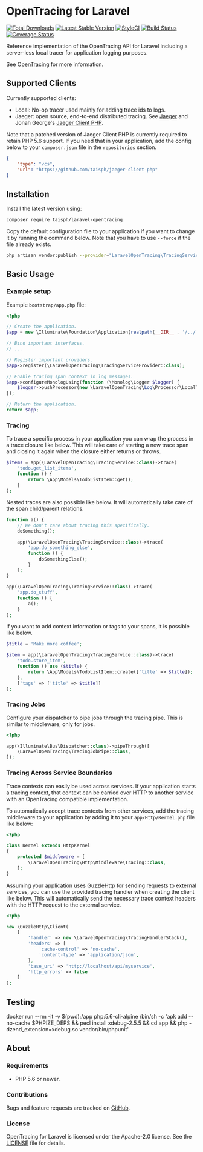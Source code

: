 # OpenTracing for Laravel

[![Total Downloads](https://img.shields.io/packagist/dt/taisph/laravel-opentracing.svg?style=flat-square)](https://packagist.org/packages/taisph/laravel-opentracing)
[![Latest Stable Version](https://img.shields.io/packagist/v/taisph/laravel-opentracing.svg?style=flat-square)](https://packagist.org/packages/taisph/laravel-opentracing)
[![StyleCI](https://github.styleci.io/repos/139591541/shield?style=flat-square&branch=develop)](https://github.styleci.io/repos/139591541)
[![Build Status](https://img.shields.io/travis/taisph/laravel-opentracing/master.svg?style=flat-square)](https://travis-ci.org/taisph/laravel-opentracing)
[![Coverage Status](https://img.shields.io/coveralls/github/taisph/laravel-opentracing/master.svg?style=flat-square)](https://coveralls.io/github/taisph/laravel-opentracing?branch=develop)

Reference implementation of the OpenTracing API for Laravel including a server-less local tracer for application
logging purposes.

See [OpenTracing](http://opentracing.io/) for more information.

## Supported Clients

Currently supported clients:

- Local: No-op tracer used mainly for adding trace ids to logs.
- Jaeger: open source, end-to-end distributed tracing. See [Jaeger](https://www.jaegertracing.io/) and
    Jonah George's [Jaeger Client PHP](https://github.com/jonahgeorge/jaeger-client-php).

Note that a patched version of Jaeger Client PHP is currently required to retain PHP 5.6 support. If you need that in
your application, add the config below to your `composer.json` file in the `repositories` section.

```json
{
    "type": "vcs",
    "url": "https://github.com/taisph/jaeger-client-php"
}
```

## Installation

Install the latest version using:

```bash
composer require taisph/laravel-opentracing
```

Copy the default configuration file to your application if you want to change it by running the command below. Note
that you have to use `--force` if the file already exists.

```bash
php artisan vendor:publish --provider="LaravelOpenTracing\TracingServiceProvider"
```

## Basic Usage

### Example setup

Example `bootstrap/app.php` file:

```php
<?php

// Create the application.
$app = new \Illuminate\Foundation\Application(realpath(__DIR__ . '/../'));

// Bind important interfaces.
// ...

// Register important providers.
$app->register(\LaravelOpenTracing\TracingServiceProvider::class);

// Enable tracing span context in log messages.
$app->configureMonologUsing(function (\Monolog\Logger $logger) {
    $logger->pushProcessor(new \LaravelOpenTracing\Log\Processor\LocalTracerProcessor());
});

// Return the application.
return $app;
```

### Tracing

To trace a specific process in your application you can wrap the process in a trace closure like below. This will take
care of starting a new trace span and closing it again when the closure either returns or throws.

```php
$items = app(\LaravelOpenTracing\TracingService::class)->trace(
    'todo.get_list_items',
    function () {
        return \App\Models\TodoListItem::get();
    }
);
```

Nested traces are also possible like below. It will automatically take care of the span child/parent relations.

```php
function a() {
    // We don't care about tracing this specifically.
    doSomething();

    app(\LaravelOpenTracing\TracingService::class)->trace(
        'app.do_something_else',
        function () {
            doSomethingElse();
        }
    );
}

app(\LaravelOpenTracing\TracingService::class)->trace(
    'app.do_stuff',
    function () {
        a();
    }
);
```

If you want to add context information or tags to your spans, it is possible like below.

```php
$title = 'Make more coffee';

$item = app(\LaravelOpenTracing\TracingService::class)->trace(
    'todo.store_item',
    function () use ($title) {
        return \App\Models\TodoListItem::create(['title' => $title]);
    },
    ['tags' => ['title' => $title]]
);
```

### Tracing Jobs

Configure your dispatcher to pipe jobs through the tracing pipe. This is similar to middleware, only for jobs.

```php
<?php

app(\Illuminate\Bus\Dispatcher::class)->pipeThrough([
    \LaravelOpenTracing\TracingJobPipe::class,
]);
```

### Tracing Across Service Boundaries

Trace contexts can easily be used across services. If your application starts a tracing context, that context can be
carried over HTTP to another service with an OpenTracing compatible implementation.

To automatically accept trace contexts from other services, add the tracing middleware to your application by adding it
to your `app/Http/Kernel.php` file like below:

```php
<?php

class Kernel extends HttpKernel
{
    protected $middleware = [
        \LaravelOpenTracing\Http\Middleware\Tracing::class,
    ];
}
```

Assuming your application uses GuzzleHttp for sending requests to external services, you can use the provided tracing
handler when creating the client like below. This will automatically send the necessary trace context headers with the
HTTP request to the external service.

```php
<?php

new \GuzzleHttp\Client(
    [
        'handler' => new \LaravelOpenTracing\TracingHandlerStack(),
        'headers' => [
            'cache-control' => 'no-cache',
            'content-type' => 'application/json',
        ],
        'base_uri' => 'http://localhost/api/myservice',
        'http_errors' => false
    ]
);
```

## Testing

docker run --rm -it -v $(pwd):/app php:5.6-cli-alpine /bin/sh -c 'apk add --no-cache $PHPIZE_DEPS && pecl install xdebug-2.5.5 && cd app && php -dzend_extension=xdebug.so vendor/bin/phpunit'

## About

### Requirements

- PHP 5.6 or newer.

### Contributions

Bugs and feature requests are tracked on [GitHub](https://github.com/taisph/laravel-opentracing/issues).

### License

OpenTracing for Laravel is licensed under the Apache-2.0 license. See the [LICENSE](LICENSE) file for details.
